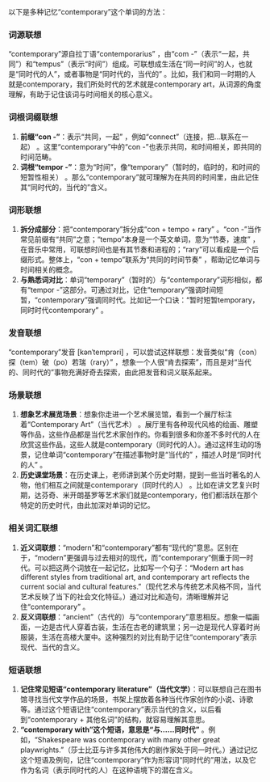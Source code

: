 以下是多种记忆“contemporary”这个单词的方法：

### 词源联想
“contemporary”源自拉丁语“contemporarius” ，由“com -”（表示“一起，共同”）和“tempus”（表示“时间”）组成。可联想成生活在“同一时间”的人，也就是“同时代的人”，或者事物是“同时代的，当代的” 。比如，我们和同一时期的人就是contemporary，我们所处时代的艺术就是contemporary art，从词源的角度理解，有助于记住该词与时间相关的核心意义。

### 词根词缀联想
1. **前缀“con -”**：表示“共同，一起” ，例如“connect”（连接，把…联系在一起） 。这里“contemporary”中的“con -”也表示共同，和时间相关，即共同的时间范畴。
2. **词根“tempor -”**：意为“时间”，像“temporary”（暂时的，临时的，和时间的短暂性相关） 。那么“contemporary”就可理解为在共同的时间里，由此记住其“同时代的，当代的”含义。

### 词形联想
1. **拆分成部分**：把“contemporary”拆分成“con + tempo + rary” 。“con -”当作常见前缀有“共同”之意；“tempo”本身是一个英文单词，意为“节奏，速度” ，在音乐中常用，可联想时间也是有其节奏和进程的；“rary”可以看成是一个后缀形式。整体上，“con + tempo”联系为“共同的时间节奏” ，帮助记忆单词与时间相关的概念。
2. **与熟悉词对比**：单词“temporary”（暂时的）与“contemporary”词形相似，都有“tempor -”这部分。可通过对比，记住“temporary”强调时间短暂，“contemporary”强调同时代。比如记一个口诀：“暂时短暂temporary，同时时代contemporary” 。

### 发音联想
“contemporary”发音 [kənˈtemprəri] ，可以尝试这样联想：发音类似“肯（con）探（tem）破（po）若瑞（rary）” ，想象一个人很“肯去探索”，而且是对“当代的、同时代的”事物充满好奇去探索，由此把发音和词义联系起来。

### 场景联想
1. **想象艺术展览场景**：想象你走进一个艺术展览馆，看到一个展厅标注着“Contemporary Art”（当代艺术） 。展厅里有各种现代风格的绘画、雕塑等作品，这些作品都是当代艺术家创作的。你看到很多和你差不多时代的人在欣赏这些作品，这些人就是contemporary（同时代的人）。通过这样生动的场景，记住单词“contemporary”在描述事物时是“当代的” ，描述人时是“同时代的人” 。
2. **历史课堂场景**：在历史课上，老师讲到某个历史时期，提到一些当时著名的人物，他们相互之间就是contemporary（同时代的人） 。比如在讲文艺复兴时期，达芬奇、米开朗基罗等艺术家们就是contemporary，他们都活跃在那个特定的历史时代，由此加深对单词的记忆。

### 相关词汇联想
1. **近义词联想**：“modern”和“contemporary”都有“现代的”意思。区别在于，“modern”更强调与过去相对的现代，而“contemporary”侧重于同一时代。可以把这两个词放在一起记忆，比如写一个句子：“Modern art has different styles from traditional art, and contemporary art reflects the current social and cultural features.”（现代艺术与传统艺术风格不同，当代艺术反映了当下的社会文化特征。）通过对比和造句，清晰理解并记住“contemporary” 。
2. **反义词联想**：“ancient”（古代的）与“contemporary”意思相反。想象一幅画面，一边是古代人穿着古装，生活在古老的建筑里；另一边是现代人穿着时尚服装，生活在高楼大厦中。这种强烈的对比有助于记住“contemporary”表示现代、当代的含义。

### 短语联想
1. **记住常见短语“contemporary literature”（当代文学）**：可以联想自己在图书馆寻找当代文学作品的场景，书架上摆放着各种当代作家创作的小说、诗歌等。通过这个短语记住“contemporary”表示当代的含义，以后看到“contemporary + 其他名词”的结构，就容易理解其意思。
2. **“contemporary with”这个短语，意思是“与……同时代”** 。例如，“Shakespeare was contemporary with many other great playwrights.”（莎士比亚与许多其他伟大的剧作家处于同一时代。）通过记忆这个短语及例句，记住“contemporary”作为形容词“同时代的”用法，以及它作为名词（表示同时代的人）在这种语境下的潜在含义。 